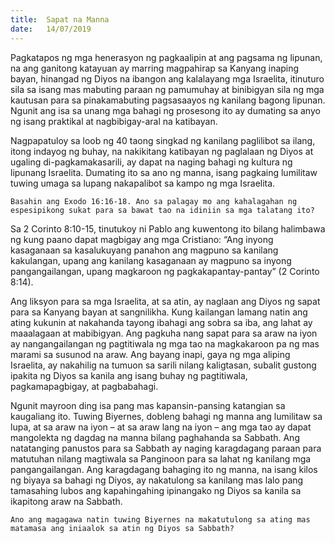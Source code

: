 ```yaml
---
title:  Sapat na Manna
date:   14/07/2019
---
```


Pagkatapos ng mga henerasyon ng pagkaalipin at ang pagsama ng lipunan, na ang ganitong katayuan ay marring magpahirap sa Kanyang inaping bayan, hinangad ng Diyos na ibangon ang kalalayang mga Israelita, itinuturo sila sa isang mas mabuting paraan ng pamumuhay at binibigyan sila ng mga kautusan para sa pinakamabuting pagsasaayos ng kanilang bagong lipunan. Ngunit ang isa sa unang mga bahagi ng prosesong ito ay dumating sa anyo ng isang praktikal at nagbibigay-aral na katibayan.

Nagpapatuloy sa loob ng 40 taong singkad ng kanilang paglilibot sa ilang, itong indayog ng buhay, na nakikitang katibayan ng paglalaan ng Diyos at ugaling di-pagkamakasarili, ay dapat na naging bahagi ng kultura ng lipunang Israelita. Dumating ito sa ano ng manna, isang pagkaing lumilitaw tuwing umaga sa lupang nakapalibot sa kampo ng mga Israelita.

`Basahin ang Exodo 16:16-18. Ano sa palagay mo ang kahalagahan ng espesipikong sukat para sa bawat tao na idiniin sa mga talatang ito?`

Sa 2 Corinto 8:10-15, tinutukoy ni Pablo ang kuwentong ito bilang halimbawa ng kung paano dapat magbigay ang mga Cristiano: “Ang inyong kasaganaan sa kasalukuyang panahon ang magpuno sa kanilang kakulangan, upang ang kanilang kasaganaan ay magpuno sa inyong pangangailangan, upang magkaroon ng pagkakapantay-pantay” (2 Corinto 8:14).

Ang liksyon para sa mga Israelita, at sa atin, ay naglaan ang Diyos ng sapat para sa Kanyang bayan at sangnilikha. Kung kailangan lamang natin ang ating kukunin at nakahanda tayong ibahagi ang sobra sa iba, ang lahat ay maaalagaan at mabibigyan. Ang pagkuha nang sapat para sa araw na iyon ay nangangailangan ng pagtitiwala ng mga tao na magkakaroon pa ng mas marami sa susunod na araw. Ang bayang inapi, gaya ng mga aliping Israelita, ay nakahilig na tumuon sa sarili nilang kaligtasan, subalit gustong ipakita ng Diyos sa kanila ang isang buhay ng pagtitiwala, pagkamapagbigay, at pagbabahagi.

Ngunit mayroon ding isa pang mas kapansin-pansing katangian sa kaugaliang ito. Tuwing Biyernes, dobleng bahagi ng manna ang lumilitaw sa lupa, at sa araw na iyon – at sa araw lang na iyon – ang mga tao ay dapat mangolekta ng dagdag na manna bilang paghahanda sa Sabbath. Ang natatanging panustos para sa Sabbath ay naging karagdagang paraan para matutuhan nilang magtiwala sa Panginoon para sa lahat ng kanilang mga pangangailangan. Ang karagdagang bahaging ito ng manna, na isang kilos ng biyaya sa bahagi ng Diyos, ay nakatulong sa kanilang mas lalo pang tamasahing lubos ang kapahingahing ipinangako ng Diyos sa kanila sa ikapitong araw na Sabbath.

`Ano ang magagawa natin tuwing Biyernes na makatutulong sa ating mas matamasa ang iniaalok sa atin ng Diyos sa Sabbath?`